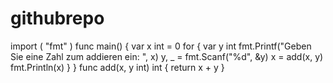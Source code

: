 # githubrepo
import (
    "fmt"
)
func main() {
    var x int = 0
    for {
        var y int
        fmt.Printf("Geben Sie eine Zahl zum addieren ein: ", x)
        y, _ = fmt.Scanf("%d", &y)
        x = add(x, y)
        fmt.Println(x)
    }
}
func add(x, y int) int
{
    return x + y
}
